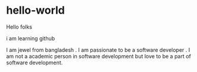 # hello-world

Hello folks 

i am learning github 

I am jewel from bangladesh . I am passionate to be a software developer . I am not a academic person in software development but love to be a part of software development.
